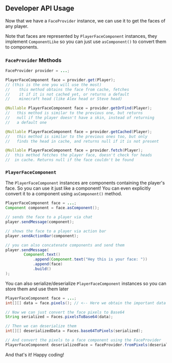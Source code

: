 ## Developer API Usage

Now that we have a `FaceProvider` instance, we can use it to get the faces of any
player.

Note that faces are represented by `PlayerFaceComponent` instances, they implement
`ComponentLike` so you can just use `asComponent()` to convert them to components.

### `FaceProvider` Methods
```java
FaceProvider provider = ...;

PlayerFaceComponent face = provider.get(Player);
// (this is the one you will use the most)
//    this method obtains the face from cache, fetches
//    it if it is not cached yet, or returns a default
//    minecraft head (like Alex head or Steve head)

@Nullable PlayerFaceComponent face = provider.getOrFind(Player);
//   this method is similar to the previous one, but returns
//   null if the player doesn't have a skin, instead of returning
//   a default one

@Nullable PlayerFaceComponent face = provider.getCached(Player);
//   this method is similar to the previous ones too, but only
//   finds the head in cache, and returns null if it is not present

@Nullable PlayerFaceComponent face = provider.fetch(Player);
//  this method fetches the player face, doesn't check for heads
//  in cache. Returns null if the face couldn't be found
```

### `PlayerFaceComponent`
The `PlayerFaceComponent` instances are components containing the player's
face. So you can use it just like a component! You can even explicitly convert
it to a component using `asComponent()` method.

```java
PlayerFaceComponent face = ...;
Component component = face.asComponent();

// sends the face to a player via chat
player.sendMessage(component);

// shows the face to a player via action bar
player.sendActionBar(component);

// you can also concatenate components and send them
player.sendMessage(
        Component.text()
            .append(Component.text("Hey this is your face: "))
            .append(face)
            .build()
);
```

You can also serialize/deserialize `PlayerFaceComponent` instances so you can
store them and use them later

```java
PlayerFaceComponent face = ...;
int[][] data = face.pixels(); // <-- Here we obtain the important data

// Now we can just convert the face pixels to Base64
String serialized = Faces.pixelsToBase64(data);

// Then we can deserialize them
int[][] deserializedData = Faces.base64ToPixels(serialized);

// And convert the pixels to a face component using the FaceProvider
PlayerFaceComponent deserializedFace = faceProvider.fromPixels(deserializedData);
```

And that's it! Happy coding!
